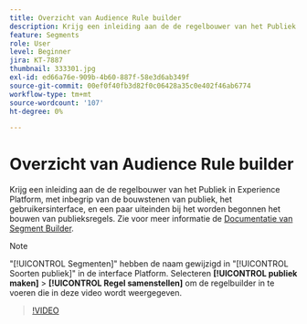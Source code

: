 ```yaml
---
title: Overzicht van Audience Rule builder
description: Krijg een inleiding aan de de regelbouwer van het Publiek in Experience Platform, met inbegrip van de bouwstenen van publiek, het gebruikersinterface, en een paar uiteinden bij het worden begonnen het bouwen van publieksregels.
feature: Segments
role: User
level: Beginner
jira: KT-7887
thumbnail: 333301.jpg
exl-id: ed66a76e-909b-4b60-887f-58e3d6ab349f
source-git-commit: 00ef0f40fb3d82f0c06428a35c0e402f46ab6774
workflow-type: tm+mt
source-wordcount: '107'
ht-degree: 0%

---
```


# Overzicht van Audience Rule builder

Krijg een inleiding aan de de regelbouwer van het Publiek in Experience Platform, met inbegrip van de bouwstenen van publiek, het gebruikersinterface, en een paar uiteinden bij het worden begonnen het bouwen van publieksregels. Zie voor meer informatie de [Documentatie van Segment Builder](https://experienceleague.adobe.com/docs/experience-platform/segmentation/ui/segment-builder.html).

>[!NOTE]
>
> &quot;[!UICONTROL Segmenten]&quot; hebben de naam gewijzigd in &quot;[!UICONTROL Soorten publiek]&quot; in de interface Platform. Selecteren **[!UICONTROL publiek maken]** > **[!UICONTROL Regel samenstellen]** om de regelbuilder in te voeren die in deze video wordt weergegeven.


>[!VIDEO](https://video.tv.adobe.com/v/333301/?learn=on)


